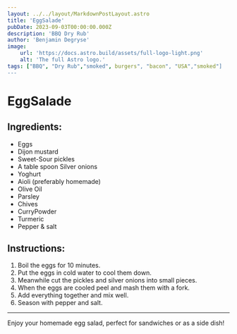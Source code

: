 ```yaml
---
layout: ../../layout/MarkdownPostLayout.astro
title: 'EggSalade'
pubDate: 2023-09-03T00:00:00.000Z
description: 'BBQ Dry Rub'
author: 'Benjamin Degryse'
image:
    url: 'https://docs.astro.build/assets/full-logo-light.png'
    alt: 'The full Astro logo.'
tags: ["BBQ", "Dry Rub","smoked", burgers", "bacon", "USA","smoked"]
---
```


# EggSalade

## Ingredients:
- Eggs
- Dijon mustard
- Sweet-Sour pickles
- A table spoon Silver onions
- Yoghurt
- Aioli (preferably homemade)
- Olive Oil
- Parsley
- Chives
- CurryPowder
- Turmeric
- Pepper & salt

## Instructions:
1. Boil the eggs for 10 minutes.
2. Put the eggs in cold water to cool them down.
3. Meanwhile cut the pickles and silver onions into small pieces.
4. When the eggs are cooled peel and mash them with a fork.
5. Add everything together and mix well.
6. Season with pepper and salt.
---------------

Enjoy your homemade egg salad, perfect for sandwiches or as a side dish!
